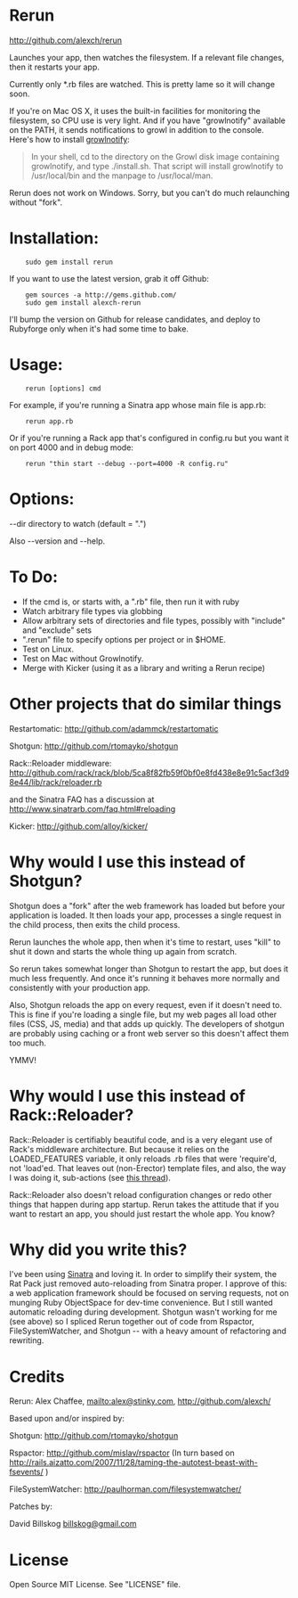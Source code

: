 # Rerun

<http://github.com/alexch/rerun>

Launches your app, then watches the filesystem. If a relevant file
changes, then it restarts your app.

Currently only *.rb files are watched. This is pretty lame so it will
change soon.

If you're on Mac OS X, it uses the built-in facilities for monitoring
the filesystem, so CPU use is very light. And if you have "growlnotify"
available on the PATH, it sends notifications to growl in addition to
the console. Here's how to install
[growlnotify](http://growl.info/documentation/growlnotify.php):

>    In your shell, cd to the directory on the Growl disk image
>    containing growlnotify, and type ./install.sh. That script
>    will install growlnotify to /usr/local/bin and the manpage
>    to /usr/local/man.

Rerun does not work on Windows. Sorry, but you can't do much relaunching
without "fork".

# Installation:

        sudo gem install rerun

If you want to use the latest version, grab it off Github:

        gem sources -a http://gems.github.com/
        sudo gem install alexch-rerun

I'll bump the version on Github for release candidates, and deploy to
Rubyforge only when it's had some time to bake.

# Usage: 

        rerun [options] cmd

For example, if you're running a Sinatra app whose main file is
app.rb:

        rerun app.rb
        
Or if you're running a Rack app that's configured in config.ru
but you want it on port 4000 and in debug mode:

        rerun "thin start --debug --port=4000 -R config.ru"        

# Options:

--dir directory to watch (default = ".")

Also --version and --help.

# To Do:

* If the cmd is, or starts with, a ".rb" file, then run it with ruby
* Watch arbitrary file types via globbing
* Allow arbitrary sets of directories and file types, possibly with "include" and "exclude" sets
* ".rerun" file to specify options per project or in $HOME.
* Test on Linux.
* Test on Mac without Growlnotify.
* Merge with Kicker (using it as a library and writing a Rerun recipe)

# Other projects that do similar things

Restartomatic: <http://github.com/adammck/restartomatic>

Shotgun: <http://github.com/rtomayko/shotgun>

Rack::Reloader middleware: <http://github.com/rack/rack/blob/5ca8f82fb59f0bf0e8fd438e8e91c5acf3d98e44/lib/rack/reloader.rb>

and the Sinatra FAQ has a discussion at <http://www.sinatrarb.com/faq.html#reloading>

Kicker: <http://github.com/alloy/kicker/>

# Why would I use this instead of Shotgun?

Shotgun does a "fork" after the web framework has loaded but before
your application is loaded. It then loads your app, processes a
single request in the child process, then exits the child process.

Rerun launches the whole app, then when it's time to restart, uses
"kill" to shut it down and starts the whole thing up again from
scratch.

So rerun takes somewhat longer than Shotgun to restart the app, but
does it much less frequently. And once it's running it behaves more
normally and consistently with your production app.

Also, Shotgun reloads the app on every request, even if it doesn't
need to. This is fine if you're loading a single file, but my web
pages all load other files (CSS, JS, media) and that adds up quickly.
The developers of shotgun are probably using caching or a front web
server so this doesn't affect them too much.

YMMV!

# Why would I use this instead of Rack::Reloader?

Rack::Reloader is certifiably beautiful code, and is a very elegant use
of Rack's middleware architecture. But because it relies on the
LOADED_FEATURES variable, it only reloads .rb files that were 'require'd,
not 'load'ed. That leaves out (non-Erector) template files, and also,
the way I was doing it, sub-actions (see
[this thread](http://groups.google.com/group/sinatrarb/browse_thread/thread/7329727a9296e96a#
)).

Rack::Reloader also doesn't reload configuration changes or redo other
things that happen during app startup. Rerun takes the attitude that if
you want to restart an app, you should just restart the whole app. You know?

# Why did you write this?

I've been using [Sinatra](http://sinatrarb.com) and loving it. In order
to simplify their system, the Rat Pack just removed auto-reloading from
Sinatra proper. I approve of this: a web application framework should be
focused on serving requests, not on munging Ruby ObjectSpace for
dev-time convenience. But I still wanted automatic reloading during
development. Shotgun wasn't working for me (see above) so I spliced
Rerun together out of code from Rspactor, FileSystemWatcher, and Shotgun
-- with a heavy amount of refactoring and rewriting.

# Credits

Rerun: Alex Chaffee, <mailto:alex@stinky.com>, <http://github.com/alexch/>

Based upon and/or inspired by:

Shotgun: <http://github.com/rtomayko/shotgun>

Rspactor: <http://github.com/mislav/rspactor>
(In turn based on http://rails.aizatto.com/2007/11/28/taming-the-autotest-beast-with-fsevents/ )

FileSystemWatcher: <http://paulhorman.com/filesystemwatcher/>

Patches by:

David Billskog <billskog@gmail.com>

# License

Open Source MIT License. See "LICENSE" file.
